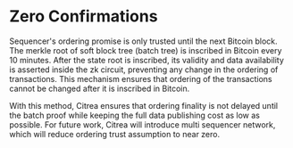 # Zero Confirmations

Sequencer's ordering promise is only trusted until the next Bitcoin block. The merkle root of soft block tree (batch tree) is inscribed in Bitcoin every 10 minutes. After the state root is inscribed, its validity and data availability is asserted inside the zk circuit, preventing any change in the ordering of transactions. This mechanism ensures that ordering of the transactions cannot be changed after it is inscribed in Bitcoin.

With this method, Citrea ensures  that ordering finality is not delayed until the batch proof while keeping the full data publishing cost as low as possible. For future work, Citrea will introduce multi sequencer network, which will reduce ordering trust assumption to near zero.
